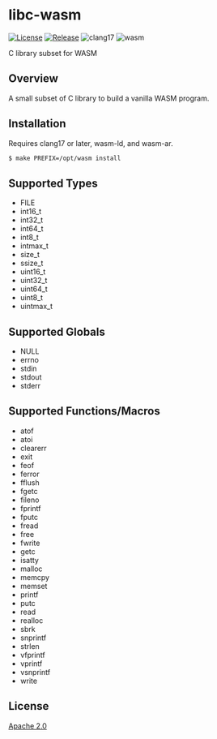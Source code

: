 # libc-wasm
[![License](https://img.shields.io/badge/License-Apache%202.0-blue.svg)](LICENSE)
[![Release](https://img.shields.io/github/v/release/markuskimius/libc-wasm?include_prereleases&label=Pre-release)](https://github.com/markuskimius/libc-wasm/releases)
![clang17](https://img.shields.io/badge/clang-17-blue.svg)
![wasm](https://img.shields.io/badge/wasm-blue.svg)

C library subset for WASM


## Overview

A small subset of C library to build a vanilla WASM program.


## Installation

Requires clang17 or later, wasm-ld, and wasm-ar.

```bash
$ make PREFIX=/opt/wasm install
```


## Supported Types

* FILE
* int16\_t
* int32\_t
* int64\_t
* int8\_t
* intmax\_t
* size\_t
* ssize\_t
* uint16\_t
* uint32\_t
* uint64\_t
* uint8\_t
* uintmax\_t


## Supported Globals

* NULL
* errno
* stdin
* stdout
* stderr


## Supported Functions/Macros

* atof
* atoi
* clearerr
* exit
* feof
* ferror
* fflush
* fgetc
* fileno
* fprintf
* fputc
* fread
* free
* fwrite
* getc
* isatty
* malloc
* memcpy
* memset
* printf
* putc
* read
* realloc
* sbrk
* snprintf
* strlen
* vfprintf
* vprintf
* vsnprintf
* write


## License

[Apache 2.0](LICENSE)
